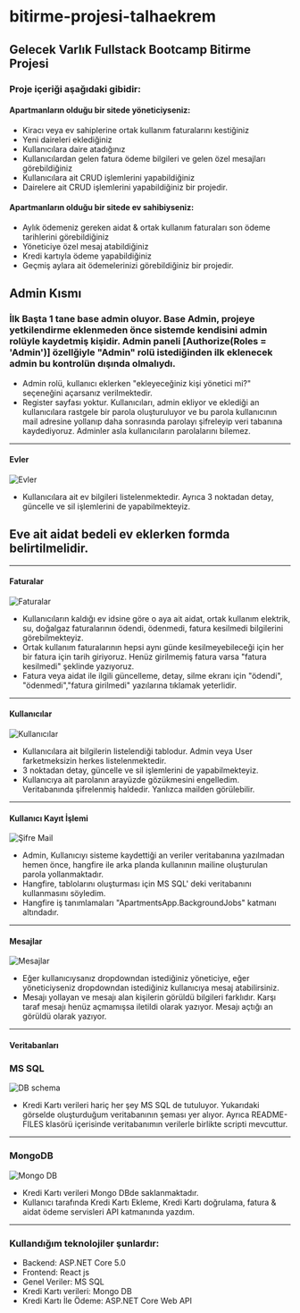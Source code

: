 # bitirme-projesi-talhaekrem
## Gelecek Varlık Fullstack Bootcamp Bitirme Projesi
### Proje içeriği aşağıdaki gibidir:
#### Apartmanların olduğu bir sitede yöneticiyseniz:
* Kiracı veya ev sahiplerine ortak kullanım faturalarını kestiğiniz
* Yeni daireleri eklediğiniz
* Kullanıcılara daire atadığınız
* Kullanıcılardan gelen fatura ödeme bilgileri ve gelen özel mesajları görebildiğiniz
* Kullanıcılara ait CRUD işlemlerini yapabildiğiniz
* Dairelere ait CRUD işlemlerini yapabildiğiniz bir projedir.
#### Apartmanların olduğu bir sitede ev sahibiyseniz:
* Aylık ödemeniz gereken aidat & ortak kullanım faturaları son ödeme tarihlerini görebildiğiniz
* Yöneticiye özel mesaj atabildiğiniz
* Kredi kartıyla ödeme yapabildiğiniz
* Geçmiş aylara ait ödemelerinizi görebildiğiniz bir projedir.

## Admin Kısmı
### İlk Başta 1 tane base admin oluyor. Base Admin, projeye yetkilendirme eklenmeden önce sistemde kendisini admin rolüyle kaydetmiş kişidir. Admin paneli [Authorize(Roles = 'Admin')] özellğiyle "Admin" rolü istediğinden ilk eklenecek admin bu kontrolün dışında olmalıydı. 
- Admin rolü, kullanıcı eklerken "ekleyeceğiniz kişi yönetici mi?" seçeneğini açarsanız verilmektedir.
- Register sayfası yoktur. Kullanıcıları, admin ekliyor ve eklediği an kullanıcılara rastgele bir parola oluşturuluyor ve bu parola kullanıcının mail adresine yollanıp daha sonrasında parolayı şifreleyip veri tabanına kaydediyoruz. Adminler asla kullanıcıların parolalarını bilemez.
---
#### Evler
![Evler](/README-FILES/homes.png)
- Kullanıcılara ait ev bilgileri listelenmektedir. Ayrıca 3 noktadan detay, güncelle ve sil işlemlerini de yapabilmekteyiz.
## Eve ait aidat bedeli ev eklerken formda belirtilmelidir.
---
#### Faturalar
![Faturalar](/README-FILES/bills.png)
- Kullanıcıların kaldığı ev idsine göre o aya ait aidat, ortak kullanım elektrik, su, doğalgaz faturalarının ödendi, ödenmedi, fatura kesilmedi bilgilerini görebilmekteyiz.
- Ortak kullanım faturalarının hepsi aynı günde kesilmeyebileceği için her bir fatura için tarih giriyoruz. Henüz girilmemiş fatura varsa "fatura kesilmedi" şeklinde yazıyoruz.
- Fatura veya aidat ile ilgili güncelleme, detay, silme ekranı için "ödendi", "ödenmedi","fatura girilmedi" yazılarına tıklamak yeterlidir.
---
#### Kullanıcılar
![Kullanıcılar](/README-FILES/users.png)
- Kullanıcılara ait bilgilerin listelendiği tablodur. Admin veya User farketmeksizin herkes listelenmektedir. 
- 3 noktadan detay, güncelle ve sil işlemlerini de yapabilmekteyiz.
- Kullanıcıya ait parolanın arayüzde gözükmesini engelledim. Veritabanında şifrelenmiş haldedir. Yanlızca mailden görülebilir.
---
#### Kullanıcı Kayıt İşlemi
![Şifre Mail](/README-FILES/mail.jpeg)
- Admin, Kullanıcıyı sisteme kaydettiği an veriler veritabanına yazılmadan hemen önce, hangfire ile arka planda kullanının mailine oluşturulan parola yollanmaktadır.
- Hangfire, tablolarını oluşturması için MS SQL' deki veritabanını kullanmasını söyledim.
- Hangfire iş tanımlamaları "ApartmentsApp.BackgroundJobs" katmanı altındadır.
---
#### Mesajlar
![Mesajlar](/README-FILES/messages.png)
- Eğer kullanıcıysanız dropdowndan istediğiniz yöneticiye, eğer yöneticiyseniz dropdowndan istediğiniz kullanıcıya mesaj atabilirsiniz.
- Mesajı yollayan ve mesajı alan kişilerin görüldü bilgileri farklıdır. Karşı taraf mesajı henüz açmamışsa iletildi olarak yazıyor. Mesajı açtığı an görüldü olarak yazıyor.
---
#### Veritabanları
### MS SQL 
![DB schema](/README-FILES/mssql-db-schema.png)
- Kredi Kartı verileri hariç her şey MS SQL de tutuluyor. Yukarıdaki görselde oluşturduğum veritabanının şeması yer alıyor. Ayrıca  README-FILES klasörü içerisinde veritabanımın verilerle birlikte scripti mevcuttur. 
---
### MongoDB
![Mongo DB](/README-FILES/credit-card-Mongo.png)
- Kredi Kartı verileri Mongo DBde saklanmaktadır. 
- Kullanıcı tarafında Kredi Kartı Ekleme, Kredi Kartı doğrulama, fatura & aidat ödeme servisleri API katmanında yazdım.
---
### Kullandığım teknolojiler şunlardır:
- Backend: ASP.NET Core 5.0
- Frontend: React js
- Genel Veriler: MS SQL
- Kredi Kartı verileri: Mongo DB
- Kredi Kartı İle Ödeme: ASP.NET Core Web API
